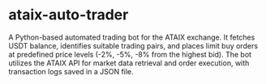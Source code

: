 # ataix-auto-trader
A Python-based automated trading bot for the ATAIX exchange. It fetches USDT balance, identifies suitable trading pairs, and places limit buy orders at predefined price levels (-2%, -5%, -8% from the highest bid). The bot utilizes the ATAIX API for market data retrieval and order execution, with transaction logs saved in a JSON file.
